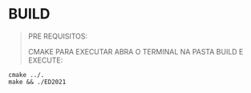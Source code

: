 #	BUILD
>PRE REQUISITOS:
>
>CMAKE
>PARA EXECUTAR
ABRA O TERMINAL NA PASTA BUILD E EXECUTE:
```
cmake ../.
make && ./ED2021
```
